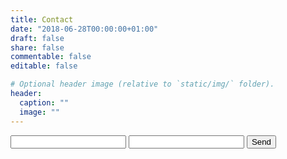 ```yaml
---
title: Contact
date: "2018-06-28T00:00:00+01:00"
draft: false
share: false
commentable: false
editable: false

# Optional header image (relative to `static/img/` folder).
header:
  caption: ""
  image: ""
---
```


<form action="https://formspree.io/stevewil@gmail.com" method="POST">
  <input type="text" name="name">
  <input type="email" name="_replyto">
  <input type="submit" value="Send">
</form>